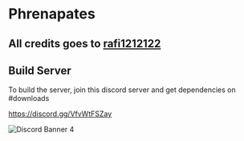 # Phrenapates

## All credits goes to [rafi1212122](https://github.com/rafi1212122)

## Build Server

To build the server, join this discord server and get dependencies on #downloads

https://discord.gg/VfvWtFSZay

![Discord Banner 4](https://discord.com/api/guilds/1286247108898324491/widget.png?style=banner4)
